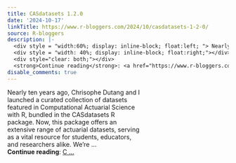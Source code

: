 ```yaml
---
title: CASdatasets 1.2.0
date: '2024-10-17'
linkTitle: https://www.r-bloggers.com/2024/10/casdatasets-1-2-0/
source: R-bloggers
description: |-
  <div style = "width:60%; display: inline-block; float:left; "> Nearly ten years ago, Chrisophe Dutang and I launched a curated collection of datasets featured in Computational Actuarial Science with R, bundled in the CASdatasets R package. Now, this package offers an extensive range of actuarial datasets, serving as a vital resource for students, educators, and researchers alike. We’re ...</div>
  <div style = "width: 40%; display: inline-block; float:right;"></div>
  <div style="clear: both;"></div>
  <strong>Continue reading</strong>: <a href="https://www.r-bloggers.com/2024/10/casdatasets-1-2-0/">C ...
disable_comments: true
---
```

<div style = "width:60%; display: inline-block; float:left; "> Nearly ten years ago, Chrisophe Dutang and I launched a curated collection of datasets featured in Computational Actuarial Science with R, bundled in the CASdatasets R package. Now, this package offers an extensive range of actuarial datasets, serving as a vital resource for students, educators, and researchers alike. We’re ...</div>
<div style = "width: 40%; display: inline-block; float:right;"></div>
<div style="clear: both;"></div>
<strong>Continue reading</strong>: <a href="https://www.r-bloggers.com/2024/10/casdatasets-1-2-0/">C ...